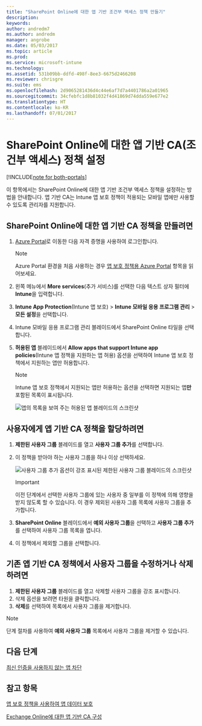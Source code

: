 ```yaml
---
title: "SharePoint Online에 대한 앱 기반 조건부 액세스 정책 만들기"
description: 
keywords: 
author: andredm7
ms.author: andredm
manager: angrobe
ms.date: 05/03/2017
ms.topic: article
ms.prod: 
ms.service: microsoft-intune
ms.technology: 
ms.assetid: 531b09bb-ddfd-498f-8ee3-6675d2466208
ms.reviewer: chrisgre
ms.suite: ems
ms.openlocfilehash: 2d9065281436d4c44e6af7d7a4401786a2a01965
ms.sourcegitcommit: 34cfebfc1d8b81032f4d41869d74dda559e677e2
ms.translationtype: HT
ms.contentlocale: ko-KR
ms.lasthandoff: 07/01/2017
---
```

# <a name="set-up-app-based-conditional-access-ca-policies-for-sharepoint-online"></a>SharePoint Online에 대한 앱 기반 CA(조건부 액세스) 정책 설정

[!INCLUDE[note for both-portals](../includes/note-for-both-portals.md)]

이 항목에서는 SharePoint Online에 대한 앱 기반 조건부 액세스 정책을 설정하는 방법을 안내합니다. 앱 기반 CA는 Intune 앱 보호 정책이 적용되는 모바일 앱에만 사용할 수 있도록 관리자를 지원합니다.

## <a name="to-create-the-app-based-ca-policy-for-sharepoint-online"></a>SharePoint Online에 대한 앱 기반 CA 정책을 만들려면

1. [Azure Portal](https://portal.azure.com)로 이동한 다음 자격 증명을 사용하여 로그인합니다.

    > [!NOTE]
    > Azure Portal 환경을 처음 사용하는 경우 [앱 보호 정책용 Azure Portal](azure-portal-for-microsoft-intune-mam-policies.md) 항목을 읽어보세요.

2. 왼쪽 메뉴에서 **More services**(추가 서비스)를 선택한 다음 텍스트 상자 필터에 **Intune**을 입력합니다.

3. **Intune App Protection**(Intune 앱 보호) > **Intune 모바일 응용 프로그램 관리** > **모든 설정**을 선택합니다.

4. Intune 모바일 응용 프로그램 관리 블레이드에서 SharePoint Online 타일을 선택합니다.

5. **허용된 앱** 블레이드에서 **Allow apps that support Intune app policies**(Intune 앱 정책을 지원하는 앱 허용) 옵션을 선택하여 Intune 앱 보호 정책에서 지원하는 앱만 허용합니다.

    > [!NOTE] 
    > Intune 앱 보호 정책에서 지원되는 앱만 허용하는 옵션을 선택하면 지원되는 앱**만** 포함된 목록이 표시됩니다.

    ![앱의 목록을 보여 주는 허용된 앱 블레이드의 스크린샷](../media/mam-ca-spo-allowed-apps.png)

## <a name="to-assign-app-based-ca-policies-to-your-users"></a>사용자에게 앱 기반 CA 정책을 할당하려면

1. **제한된 사용자 그룹** 블레이드를 열고 **사용자 그룹 추가**를 선택합니다.

2. 이 정책을 받아야 하는 사용자 그룹을 하나 이상 선택하세요.

    ![사용자 그룹 추가 옵션이 강조 표시된 제한된 사용자 그룹 블레이드의 스크린샷](../media/mam-ca-spo-restricted-groups.png)

    > [!IMPORTANT] 
    > 이전 단계에서 선택한 사용자 그룹에 있는 사용자 중 일부를 이 정책에 의해 영향을 받지 않도록 할 수 있습니다. 이 경우 제외된 사용자 그룹 목록에 사용자 그룹을 추가합니다. 

3. **SharePoint Online** 블레이드에서 **예외 사용자 그룹**을 선택하고 **사용자 그룹 추가**를 선택하여 사용자 그룹 목록을 엽니다.

4. 이 정책에서 제외할 그룹을 선택합니다.  

## <a name="to-modify-or-delete-user-groups-from-an-existing-app-based-ca-policy"></a>기존 앱 기반 CA 정책에서 사용자 그룹을 수정하거나 삭제하려면

1. **제한된 사용자 그룹** 블레이드를 열고 삭제할 사용자 그룹을 강조 표시합니다.
2. 삭제 옵션을 보려면 타원을 클릭합니다.
3. **삭제**를 선택하여 목록에서 사용자 그룹을 제거합니다.

> [!NOTE] 
> 단계 절차를 사용하여 **예외 사용자 그룹** 목록에서 사용자 그룹을 제거할 수 있습니다.

## <a name="next-steps"></a>다음 단계

[최신 인증을 사용하지 않는 앱 차단](block-apps-with-no-modern-authentication.md)

## <a name="see-also"></a>참고 항목

[앱 보호 정책을 사용하여 앱 데이터 보호](protect-app-data-using-mobile-app-management-policies-with-microsoft-intune.md)

[Exchange Online에 대한 앱 기반 CA 구성](mam-ca-for-exchange-online.md)
